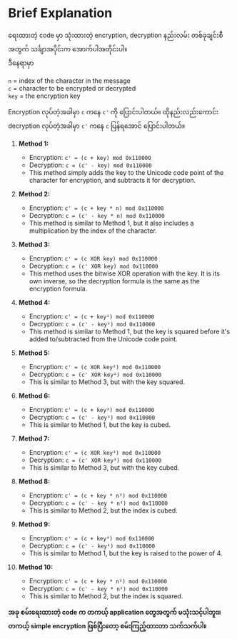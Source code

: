 # Brief Explanation

ရေးထားတဲ့ code မှာ သုံးထားတဲ့ encryption, decryption နည်းလမ်း တစ်ခုချင်းစီအတွက် သင်္ချာအပိုင်းက အောက်ပါအတိုင်းပါ။  
ဒီနေရာမှာ   

`n` = index of the character in the message    
`c` = character to be encrypted or decrypted  
`key` = the encryption key  

Encryption လုပ်တဲ့အခါမှာ `c` ကနေ `c'` ကို ပြောင်းပါတယ်။  ထိုနည်းလည်းကောင်း decryption လုပ်တဲ့အခါမှာ `c'` ကနေ `c` ပြန်ရအောင် ပြောင်းပါတယ်။  

1. **Method 1:**

    - Encryption: `c' = (c + key) mod 0x110000`
    - Decryption: `c = (c' - key) mod 0x110000`
    - This method simply adds the key to the Unicode code point of the character for encryption, and subtracts it for decryption.

2. **Method 2:**

    - Encryption: `c' = (c + key * n) mod 0x110000`
    - Decryption: `c = (c' - key * n) mod 0x110000`
    - This method is similar to Method 1, but it also includes a multiplication by the index of the character.

3. **Method 3:**

    - Encryption: `c' = (c XOR key) mod 0x110000`
    - Decryption: `c = (c' XOR key) mod 0x110000`
    - This method uses the bitwise XOR operation with the key. It is its own inverse, so the decryption formula is the same as the encryption formula.

4. **Method 4:**

    - Encryption: `c' = (c + key²) mod 0x110000`
    - Decryption: `c = (c' - key²) mod 0x110000`
    - This method is similar to Method 1, but the key is squared before it's added to/subtracted from the Unicode code point.

5. **Method 5:**

    - Encryption: `c' = (c XOR key²) mod 0x110000`
    - Decryption: `c = (c' XOR key²) mod 0x110000`
    - This is similar to Method 3, but with the key squared.

6. **Method 6:**

    - Encryption: `c' = (c + key³) mod 0x110000`
    - Decryption: `c = (c' - key³) mod 0x110000`
    - This is similar to Method 1, but the key is cubed.

7. **Method 7:**

    - Encryption: `c' = (c XOR key³) mod 0x110000`
    - Decryption: `c = (c' XOR key³) mod 0x110000`
    - This is similar to Method 3, but with the key cubed.

8. **Method 8:**

    - Encryption: `c' = (c + key * n³) mod 0x110000`
    - Decryption: `c = (c' - key * n³) mod 0x110000`
    - This is similar to Method 2, but the index is cubed.

9. **Method 9:**

    - Encryption: `c' = (c + key⁴) mod 0x110000`
    - Decryption: `c = (c' - key⁴) mod 0x110000`
    - This is similar to Method 1, but the key is raised to the power of 4.

10. **Method 10:**

    - Encryption: `c' = (c + key * n²) mod 0x110000`
    - Decryption: `c = (c' - key * n²) mod 0x110000`
    - This is similar to Method 2, but the index is squared.

**အခု စမ်းရေးထားတဲ့ code က တကယ့် application တွေအတွက် မသုံးသင့်ပါဘူး။**  
**တကယ့် simple encryption ဖြစ်ပြီးတော့ စမ်းကြည့်ထားတာ သက်သက်ပါ။**  

